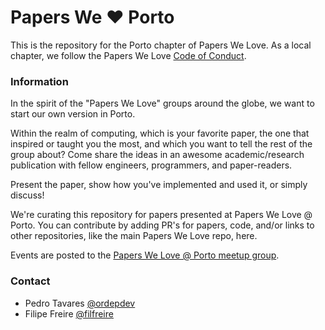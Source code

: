 # Papers We ❤️ Porto

This is the repository for the Porto chapter of Papers We Love. As a local chapter, we follow the Papers We Love [Code of Conduct](https://github.com/papers-we-love/porto/blob/master/code-of-conduct.md).

### Information

In the spirit of the "Papers We Love" groups around the globe, we want to start our own version in Porto.

Within the realm of computing, which is your favorite paper, the one that inspired or taught you the most, and which you want to tell the rest of the group about? Come share the ideas in an awesome academic/research publication with fellow engineers, programmers, and paper-readers.

Present the paper, show how you've implemented and used it, or simply discuss!

We're curating this repository for papers presented at Papers We Love @ Porto. You can contribute by adding PR's for papers, code, and/or links to other repositories, like the main Papers We Love repo, here.

Events are posted to the [Papers We Love @ Porto meetup group](https://www.meetup.com/Papers-We-Love-Porto/).

### Contact

* Pedro Tavares [@ordepdev](twitter.com/ordepdev)
* Filipe Freire [@filfreire](twitter.com/filrfreire)
